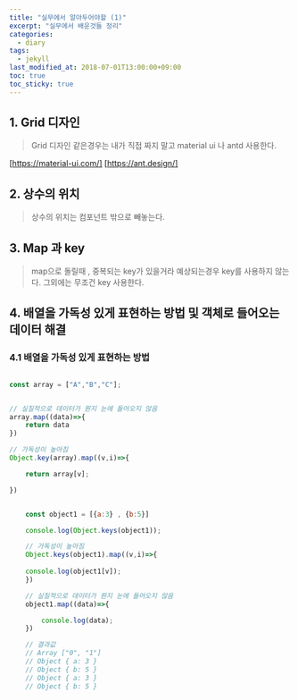 ```yaml
---
title: "실무에서 알아두어야할 (1)"
excerpt: "실무에서 배운것들 정리"
categories:
  - diary
tags:
  - jekyll
last_modified_at: 2018-07-01T13:00:00+09:00
toc: true
toc_sticky: true
---
```



## 1. Grid 디자인 

> Grid 디자인 같은경우는 내가 직접 짜지 말고 material ui 나 antd 사용한다.

[https://material-ui.com/]
[https://ant.design/]

## 2. 상수의 위치 

> 상수의 위치는 컴포넌트 밖으로 빼놓는다.

## 3. Map 과 key

> map으로 돌릴때 , 중복되는 key가 있을거라 예상되는경우 key를 사용하지 않는다. 그외에는 무조건 key 사용한다.

## 4. 배열을 가독성 있게 표현하는 방법 및 객체로 들어오는 데이터 해결

### 4.1 배열을 가독성 있게 표현하는 방법

```js

const array = ["A","B","C"];


// 실질적으로 데이터가 뭔지 눈에 들어오지 않음 
array.map((data)=>{
    return data 
})

// 가독성이 높아짐 
Object.key(array).map((v,i)=>{

    return array[v];

})

```

```js

    const object1 = [{a:3} , {b:5}]

    console.log(Object.keys(object1));

    // 가독성이 높아짐 
    Object.keys(object1).map((v,i)=>{
        
    console.log(object1[v]);
    })

    // 실질적으로 데이터가 뭔지 눈에 들어오지 않음
    object1.map((data)=>{   

        console.log(data);
    })

    // 결과값
    // Array ["0", "1"]
    // Object { a: 3 }
    // Object { b: 5 }
    // Object { a: 3 }
    // Object { b: 5 }

```


